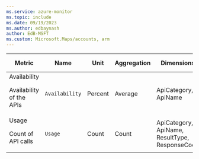 ```yaml
---
ms.service: azure-monitor
ms.topic: include
ms.date: 09/19/2023
ms.author: edbaynash
author: EdB-MSFT
ms.custom: Microsoft.Maps/accounts, arm
---
```

  
  
|Metric|Name|Unit|Aggregation|Dimensions|Time Grains|DS Export|
|---|---|---|---|---|---|---|
|Availability<p><p>Availability of the APIs |`Availability` |Percent |Average |ApiCategory, ApiName|PT1M |Yes|
|Usage<p><p>Count of API calls |`Usage` |Count |Count |ApiCategory, ApiName, ResultType, ResponseCode|PT1M |No|
